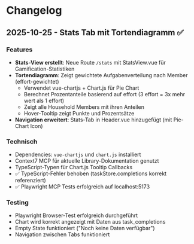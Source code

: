 # Changelog

## 2025-10-25 - Stats Tab mit Tortendiagramm ✅

### Features
- **Stats-View erstellt**: Neue Route `/stats` mit StatsView.vue für Gamification-Statistiken
- **Tortendiagramm**: Zeigt gewichtete Aufgabenverteilung nach Member (effort-gewichtet)
  - Verwendet vue-chartjs + Chart.js für Pie Chart
  - Berechnet Prozentanteile basierend auf effort (3 effort = 3x mehr wert als 1 effort)
  - Zeigt alle Household Members mit ihren Anteilen
  - Hover-Tooltip zeigt Punkte und Prozentsätze
- **Navigation erweitert**: Stats-Tab in Header.vue hinzugefügt (mit Pie-Chart Icon)

### Technisch
- Dependencies: `vue-chartjs` und `chart.js` installiert
- Context7 MCP für aktuelle Library-Dokumentation genutzt
- TypeScript-Typen für Chart.js Tooltip Callbacks
- ✅ TypeScript-Fehler behoben (taskStore.completions korrekt referenziert)
- ✅ Playwright MCP Tests erfolgreich auf localhost:5173

### Testing
- Playwright Browser-Test erfolgreich durchgeführt
- Chart wird korrekt angezeigt mit Daten aus task_completions
- Empty State funktioniert ("Noch keine Daten verfügbar")
- Navigation zwischen Tabs funktioniert